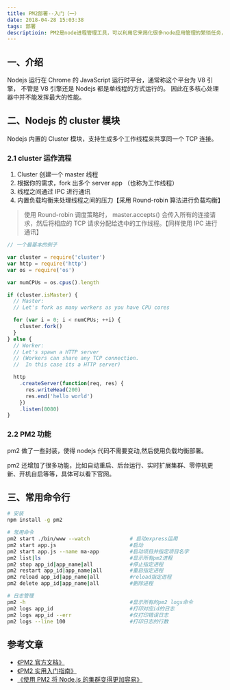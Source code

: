 ```yaml
---
title: PM2部署--入门（一）
date: 2018-04-28 15:03:38
tags: 部署
descriptioin: PM2是node进程管理工具，可以利用它来简化很多node应用管理的繁琐任务，如性能监控、自动重启、负载均衡等，而且使用非常简单。
---
```


## 一、介绍

Nodejs 运行在 Chrome 的 JavaScript 运行时平台，通常称这个平台为 V8 引擎， 不管是 V8 引擎还是 Nodejs 都是单线程的方式运行的。 因此在多核心处理器中并不能发挥最大的性能。

## 二、Nodejs 的 cluster 模块

Nodejs 内置的 Cluster 模块，支持生成多个工作线程来共享同一个 TCP 连接。

### 2.1 cluster 运作流程

1.  Cluster 创建一个 master 线程
2.  根据你的需求，fork 出多个 server app （也称为工作线程）
3.  线程之间通过 IPC 进行通讯
4.  内置负载均衡来处理线程之间的压力【采用 Round-robin 算法进行负载均衡】

> 使用 Round-robin 调度策略时， master.accepts() 会传入所有的连接请求，然后将相应的 TCP 请求分配给选中的工作线程。【同样使用 IPC 进行通讯】

```javascript
// 一个最基本的例子

var cluster = require('cluster')
var http = require('http')
var os = require('os')

var numCPUs = os.cpus().length

if (cluster.isMaster) {
  // Master:
  // Let's fork as many workers as you have CPU cores

  for (var i = 0; i < numCPUs; ++i) {
    cluster.fork()
  }
} else {
  // Worker:
  // Let's spawn a HTTP server
  // (Workers can share any TCP connection.
  //  In this case its a HTTP server)

  http
    .createServer(function(req, res) {
      res.writeHead(200)
      res.end('hello world')
    })
    .listen(8080)
}
```

### 2.2 PM2 功能

pm2 做了一些封装，使得 nodejs 代码不需要变动,然后使用负载均衡部署。

pm2 还增加了很多功能，比如自动重启、后台运行、实时扩展集群、零停机更新、开机自启等等，具体可以看下官网。

## 三、常用命令行

```bash
# 安装
npm install -g pm2

# 常用命令
pm2 start ./bin/www --watch             # 启动express运用
pm2 start app.js                        #启动
pm2 start app.js --name ma-app          #启动项目并指定项目名字
pm2 list|ls                             #显示所有pm2进程
pm2 stop app_id|app_name|all            #停止指定进程
pm2 restart app_id|app_name|all         #重启指定进程
pm2 reload app_id|app_name|all          #reload指定进程
pm2 delete app_id|app_name|all          #删除进程

# 日志管理
pm2 -h                                  #显示所有的pm2 logs命令
pm2 logs app_id                         #打印对应id的日志
pm2 logs app_id --err                   #仅打印错误日志
pm2 logs --line 100                     #打印日志的行数
```

## 参考文章

- [《PM2 官方文档》](http://pm2.keymetrics.io/docs/usage/quick-start/)
- [《PM2 实用入门指南》](http://imweb.io/topic/57c8cbb27f226f687b365636)
- [《使用 PM2 将 Node.js 的集群变得更加容易》](https://www.cnblogs.com/jaxu/p/5193643.html)
